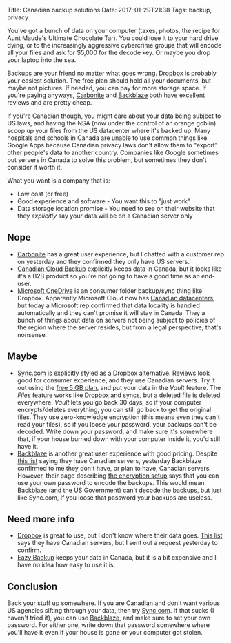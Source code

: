 Title: Canadian backup solutions
Date: 2017-01-29T21:38
Tags: backup, privacy

You've got a bunch of data on your computer (taxes, photos, the recipe for Aunt Maude's Ultimate Chocolate Tar). You could lose it to your hard drive dying, or to the increasingly aggressive cybercrime groups that will encode all your files and ask for $5,000 for the decode key. Or maybe you drop your laptop into the sea.

Backups are your friend no matter what goes wrong. [Dropbox](https://www.dropbox.com/) is probably your easiest solution. The free plan should hold all your documents, but maybe not pictures. If needed, you can pay for more storage space. If you're paying anyways, [Carbonite](https://www.carbonite.com/en/cloud-backup/personal/buy/) and [Backblaze](https://secure.backblaze.com/buy.htm) both have excellent reviews and are pretty cheap.

If you're Canadian though, you might care about your data being subject to US laws, and having the NSA (now under the control of an orange goblin) scoop up your files from the US datacenter where it's backed up. Many hospitals and schools in Canada are unable to use common things like Google Apps because Canadian privacy laws don't allow them to "export" other people's data to another country. Companies like Google sometimes put servers in Canada to solve this problem, but sometimes they don't consider it worth it.

What you want is a company that is:

* Low cost (or free)
* Good experience and software - You want this to "just work"
* Data storage location promise - You need to see on their website that they *explicitly* say your data will be on a Canadian server only

Nope
----
* [Carbonite](https://www.carbonite.com/) has a great user experience, but I chatted with a customer rep on yesterday and they confirmed they only have US servers.
* [Canadian Cloud Backup](http://canadiancloudbackup.com/faqs/) explicitly keeps data in Canada, but it looks like it's a B2B product so you're not going to have a good time as an end-user.
* [Microsoft OneDrive](https://onedrive.live.com/about/en-ca/plans/) is an consumer folder backup/sync thing like Dropbox. Apparently Microsoft Cloud now has [Canadian datacenters](https://www.microsoft.com/en-ca/sites/datacentre/default.aspx), but today a Microsoft rep confirmed that data locality is handled automatically and they can't promise it will stay in Canada. They a bunch of things about data on servers not being subject to policies of the region where the server resides, but from a legal perspective, that's nonsense.

Maybe
-----
* [Sync.com](https://www.sync.com/blog/a-secure-canadian-dropbox-alternative/) is explicitly styled as a Dropbox alternative. Reviews look good for consumer experience, and they use Canadian servers. Try it out using the [free 5 GB plan](https://www.sync.com/pricing/), and put your data in the *Vault* feature. The *Files* feature works like Dropbox and syncs, but a deleted file is deleted everywhere. *Vault* lets you go back 30 days, so if your computer encrypts/deletes everything, you can still go back to get the original files. They use zero-knowledge encryption (this means even they can't read your files), so if you loose your password, your backups can't be decoded. Write down your password, and make sure it's somewhere that, if your house burned down with your computer inside it, you'd still have it.
* [Backblaze](https://www.backblaze.com/) is another great user experience with good pricing. Despite [this list][Canadian-backup-list] saying they have Canadian servers, yesterday Backblaze confirmed to me they don't have, or plan to have, Canadian servers. However, their page describing [the encryption setup](https://help.backblaze.com/hc/en-us/articles/217664688-Can-you-tell-me-more-about-the-encryption-Backblaze-uses-) says that you can use your own password to encode the backups. This would mean Backblaze (and the US Government) can't decode the backups, but just like Sync.com, if you loose that password your backups are useless.

Need more info
--------------
* [Dropbox](https://www.dropbox.com/) is great to use, but I don't know where their data goes. [This list][Canadian-backup-list] says they have Canadian servers, but I sent out a request yesterday to confirm.
* [Eazy Backup](https://eazybackup.ca/pricing/) keeps your data in Canada, but it is a bit expensive and I have no idea how easy to use it is.

Conclusion
----------
Back your stuff up somewhere. If you are Canadian and don't want various US agencies sifting through your data, then try [Sync.com](https://www.sync.com/blog/a-secure-canadian-dropbox-alternative/). If that sucks (I haven't tried it), you can use [Backblaze](https://www.backblaze.com/), and make sure to set your own password. For either one, write down that password somewhere where you'll have it even if your house is gone or your computer got stolen.


[Canadian-backup-list]: https://www.bdc.ca/en/articles-tools/technology/free-low-cost-applications/pages/online-data-backup-free-low-cost-options.aspx
